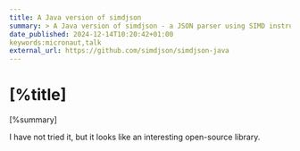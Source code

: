 ```yaml
---
title: A Java version of simdjson
summary: > A Java version of simdjson - a JSON parser using SIMD instructions, based on the paper Parsing Gigabytes of JSON per Second by Geoff Langdale and Daniel Lemire.
date_published: 2024-12-14T10:20:42+01:00
keywords:micronaut,talk
external_url: https://github.com/simdjson/simdjson-java
---
```


# [%title]

[%summary]

I have not tried it, but it looks like an interesting open-source library. 